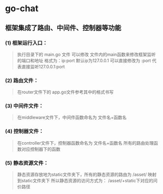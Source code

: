 # go-chat
## 框架集成了路由、中间件、控制器等功能

### (1) 框架运行入口：
> 执行目录下的 main.go 文件 可以修改 文件内的main函数来修改框架监听的端口和地址
> 格式为：ip:port 默认ip为127.0.0.1 可以直接修改为 :port 代表直接监听127.0.0.1:port

### (2) 路由文件：
> 在router文件下的 app.go文件参考其中的格式书写

### (3) 中间件文件：

> 在middleware文件下，中间件函数命名为 文件名+函数名

### (4) 控制器文件：

> 在controller文件下，控制器函数命名为 文件名+函数名
> 所有的路由处理函数对应控制器下的函数

### (5) 静态资源文件：

> 静态资源存放地为static文件夹下，所有的静态资源的路由为 /asset/ 映射到static文件夹下
> 所以静态资源的访问方式为： /asset/+static下对应的问价路径